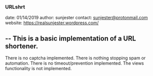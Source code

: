 ### URLshrt

date: 01/14/2019
author: sunjester
contact: sunjester@protonmail.com
website: https://realsunjester.wordpress.com/

--
This is a basic implementation of a URL shortener.
--

There is no captcha implemented.
There is nothing stopping spam or automation.
There is no timeout/prevention implemented.
The views functionality is not implemented.

